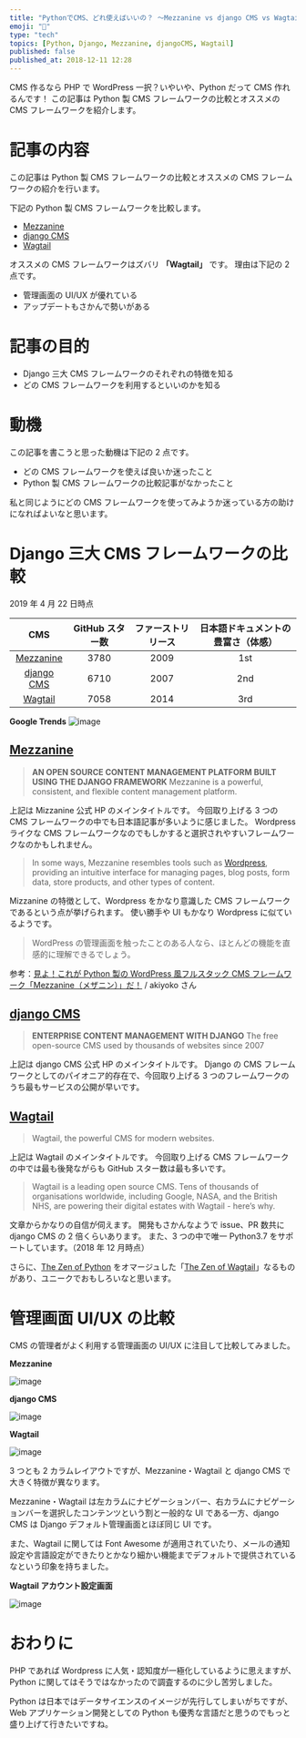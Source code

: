 ```yaml
---
title: "PythonでCMS、どれ使えばいいの？ 〜Mezzanine vs django CMS vs Wagtail〜"
emoji: "🐍"
type: "tech"
topics: [Python, Django, Mezzanine, djangoCMS, Wagtail]
published: false
published_at: 2018-12-11 12:28
---
```


CMS 作るなら PHP で WordPress 一択？いやいや、Python だって CMS 作れるんです！
この記事は Python 製 CMS フレームワークの比較とオススメの CMS フレームワークを紹介します。

# 記事の内容

この記事は Python 製 CMS フレームワークの比較とオススメの CMS フレームワークの紹介を行います。

下記の Python 製 CMS フレームワークを比較します。

- [Mezzanine](http://mezzanine.jupo.org/)
- [django CMS](https://www.django-cms.org/)
- [Wagtail](https://wagtail.io/)

オススメの CMS フレームワークはズバリ **「Wagtail」** です。
理由は下記の 2 点です。

- 管理画面の UI/UX が優れている
- アップデートもさかんで勢いがある

# 記事の目的

- Django 三大 CMS フレームワークのそれぞれの特徴を知る
- どの CMS フレームワークを利用するといいのかを知る

# 動機

この記事を書こうと思った動機は下記の 2 点です。

- どの CMS フレームワークを使えば良いか迷ったこと
- Python 製 CMS フレームワークの比較記事がなかったこと

私と同じようにどの CMS フレームワークを使ってみようか迷っている方の助けになればよいなと思います。

# Django 三大 CMS フレームワークの比較

2019 年 4 月 22 日時点

|                         CMS                          | GitHub スター数 | ファーストリリース | 日本語ドキュメントの豊富さ（体感） |
| :--------------------------------------------------: | :-------------: | :----------------: | :--------------------------------: |
| [Mezzanine](https://github.com/stephenmcd/mezzanine) |      3780       |        2009        |                1st                 |
|  [django CMS](https://github.com/divio/django-cms)   |      6710       |        2007        |                2nd                 |
|    [Wagtail](https://github.com/wagtail/wagtail)     |      7058       |        2014        |                3rd                 |

**Google Trends**
![image](/images/qiita/fbc313a0-1058-76c0-1412-d4204089158a.png)

## [Mezzanine](http://mezzanine.jupo.org/)

> **AN OPEN SOURCE CONTENT MANAGEMENT PLATFORM BUILT USING THE DJANGO FRAMEWORK**
> Mezzanine is a powerful, consistent, and flexible content management platform.

上記は Mizzanine 公式 HP のメインタイトルです。
今回取り上げる 3 つの CMS フレームワークの中でも日本語記事が多いように感じました。
Wordpress ライクな CMS フレームワークなのでもしかすると選択されやすいフレームワークなのかもしれません。

> In some ways, Mezzanine resembles tools such as [Wordpress](https://wordpress.org/), providing an intuitive interface for managing pages, blog posts, form data, store products, and other types of content.

Mizzanine の特徴として、Wordpress をかなり意識した CMS フレームワークであるという点が挙げられます。
使い勝手や UI もかなり Wordpress に似ているようです。

> WordPress の管理画面を触ったことのある人なら、ほとんどの機能を直感的に理解できるでしょう。

参考：[見よ！これが Python 製の WordPress 風フルスタック CMS フレームワーク「Mezzanine（メザニン）」だ！](http://akiyoko.hatenablog.jp/entry/2015/12/23/000100) / akiyoko さん

## [django CMS](https://www.django-cms.org/)

> **ENTERPRISE CONTENT MANAGEMENT WITH DJANGO**
> The free open-source CMS used by thousands of websites since 2007

上記は django CMS 公式 HP のメインタイトルです。
Django の CMS フレームワークとしてのパイオニア的存在で、今回取り上げる 3 つのフレームワークのうち最もサービスの公開が早いです。

## [Wagtail](https://wagtail.io/)

> Wagtail, the powerful CMS for modern websites.

上記は Wagtail のメインタイトルです。
今回取り上げる CMS フレームワークの中では最も後発ながらも GitHub スター数は最も多いです。

> Wagtail is a leading open source CMS. Tens of thousands of organisations worldwide, including Google, NASA, and the British NHS, are powering their digital estates with Wagtail - here’s why.

文章からかなりの自信が伺えます。
開発もさかんなようで issue、PR 数共に django CMS の 2 倍くらいあります。
また、3 つの中で唯一 Python3.7 をサポートしています。（2018 年 12 月時点）

さらに、[The Zen of Python](https://www.python.org/dev/peps/pep-0020/) をオマージュした「[The Zen of Wagtail](https://docs.wagtail.io/en/v2.3/getting_started/the_zen_of_wagtail.html)」なるものがあり、ユニークでおもしろいなと思います。

# 管理画面 UI/UX の比較

CMS の管理者がよく利用する管理画面の UI/UX に注目して比較してみました。

**Mezzanine**

![image](/images/qiita/677e5075-55f8-cdfd-f9ad-b37e240a5cbf.png)

**django CMS**

![image](/images/qiita/dd26e79b-7822-72f2-2561-938d27a85278.png)

**Wagtail**

![image](/images/qiita/68a92dcc-6f5a-e9bd-f7fc-5d43fa1f7e24.png)

3 つとも 2 カラムレイアウトですが、Mezzanine・Wagtail と django CMS で大きく特徴が異なります。

Mezzanine・Wagtail は左カラムにナビゲーションバー、右カラムにナビゲーションバーを選択したコンテンツという割と一般的な UI である一方、django CMS は Django デフォルト管理画面とほぼ同じ UI です。

また、Wagtail に関しては Font Awesome が適用されていたり、メールの通知設定や言語設定ができたりとかなり細かい機能までデフォルトで提供されているなという印象を持ちました。

**Wagtail アカウント設定画面**

![image](/images/qiita/5982e89a-0770-a0a6-5de1-3e06ad39c683.png)

# おわりに

PHP であれば Wordpress に人気・認知度が一極化しているように思えますが、Python に関してはそうではなかったので調査するのに少し苦労しました。

Python は日本ではデータサイエンスのイメージが先行してしまいがちですが、Web アプリケーション開発としての Python も優秀な言語だと思うのでもっと盛り上げて行きたいですね。
